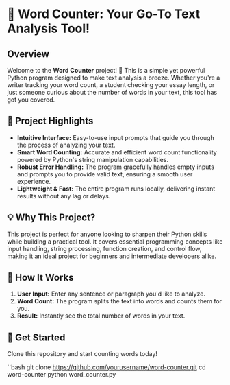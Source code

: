 # 📝 Word Counter: Your Go-To Text Analysis Tool!

## Overview

Welcome to the **Word Counter** project! 🚀 This is a simple yet powerful Python program designed to make text analysis a breeze. Whether you're a writer tracking your word count, a student checking your essay length, or just someone curious about the number of words in your text, this tool has got you covered.

## 🎯 Project Highlights

- **Intuitive Interface:** Easy-to-use input prompts that guide you through the process of analyzing your text.
- **Smart Word Counting:** Accurate and efficient word count functionality powered by Python's string manipulation capabilities.
- **Robust Error Handling:** The program gracefully handles empty inputs and prompts you to provide valid text, ensuring a smooth user experience.
- **Lightweight & Fast:** The entire program runs locally, delivering instant results without any lag or delays.

## 💡 Why This Project?

This project is perfect for anyone looking to sharpen their Python skills while building a practical tool. It covers essential programming concepts like input handling, string processing, function creation, and control flow, making it an ideal project for beginners and intermediate developers alike.

## 🚀 How It Works

1. **User Input:** Enter any sentence or paragraph you'd like to analyze.
2. **Word Count:** The program splits the text into words and counts them for you.
3. **Result:** Instantly see the total number of words in your text.

## 🎉 Get Started

Clone this repository and start counting words today! 

``bash
git clone https://github.com/yourusername/word-counter.git
cd word-counter
python word_counter.py
```


